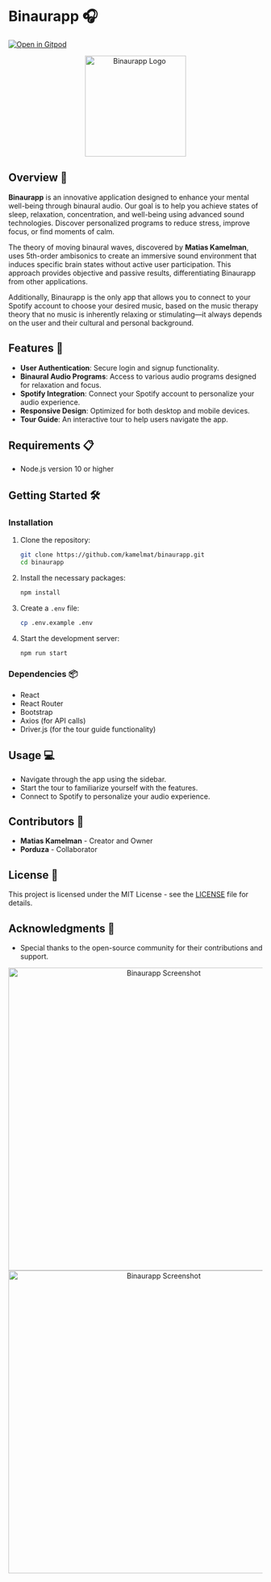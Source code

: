# Binaurapp 🎧

[![Open in Gitpod](https://gitpod.io/button/open-in-gitpod.svg)](https://gitpod.io#https://github.com/kamelmat/binaurapp.git)

<p align="center">
  <img src="https://github.com/kamelmat/binaurapp/blob/master/src/img/logo.png?raw=true" alt="Binaurapp Logo" width="200"/>
</p>

## Overview 🌟

**Binaurapp** is an innovative application designed to enhance your mental well-being through binaural audio. Our goal is to help you achieve states of sleep, relaxation, concentration, and well-being using advanced sound technologies. Discover personalized programs to reduce stress, improve focus, or find moments of calm.

The theory of moving binaural waves, discovered by **Matias Kamelman**, uses 5th-order ambisonics to create an immersive sound environment that induces specific brain states without active user participation. This approach provides objective and passive results, differentiating Binaurapp from other applications.

Additionally, Binaurapp is the only app that allows you to connect to your Spotify account to choose your desired music, based on the music therapy theory that no music is inherently relaxing or stimulating—it always depends on the user and their cultural and personal background.

## Features 🚀

- **User Authentication**: Secure login and signup functionality.
- **Binaural Audio Programs**: Access to various audio programs designed for relaxation and focus.
- **Spotify Integration**: Connect your Spotify account to personalize your audio experience.
- **Responsive Design**: Optimized for both desktop and mobile devices.
- **Tour Guide**: An interactive tour to help users navigate the app.

## Requirements 📋

- Node.js version 10 or higher

## Getting Started 🛠️

### Installation

1. Clone the repository:
   ```bash
   git clone https://github.com/kamelmat/binaurapp.git
   cd binaurapp
   ```

2. Install the necessary packages:
   ```bash
   npm install
   ```

3. Create a `.env` file:
   ```bash
   cp .env.example .env
   ```

4. Start the development server:
   ```bash
   npm run start
   ```

### Dependencies 📦

- React
- React Router
- Bootstrap
- Axios (for API calls)
- Driver.js (for the tour guide functionality)

## Usage 💻

- Navigate through the app using the sidebar.
- Start the tour to familiarize yourself with the features.
- Connect to Spotify to personalize your audio experience.

## Contributors 🤝

- **Matias Kamelman** - Creator and Owner
- **Porduza** - Collaborator

## License 📜

This project is licensed under the MIT License - see the [LICENSE](LICENSE) file for details.

## Acknowledgments 🙏

- Special thanks to the open-source community for their contributions and support.

<p align="center">
  <img src="https://github.com/kamelmat/binaurapp/blob/master/src/img/screenshot1.png?raw=true" alt="Binaurapp Screenshot" width="600"/>
  <img src="https://github.com/kamelmat/binaurapp/blob/master/src/img/screenshot2.png?raw=true" alt="Binaurapp Screenshot" width="600"/>
</p>
